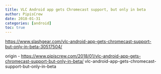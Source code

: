 ```yaml
---
title: VLC Android app gets Chromecast support, but only in beta
author: PipisCrew
date: 2018-01-31
categories: [android]
toc: true
---
```


https://www.slashgear.com/vlc-android-app-gets-chromecast-support-but-only-in-beta-30517504/

origin - https://www.pipiscrew.com/2018/01/vlc-android-app-gets-chromecast-support-but-only-in-beta/ vlc-android-app-gets-chromecast-support-but-only-in-beta
